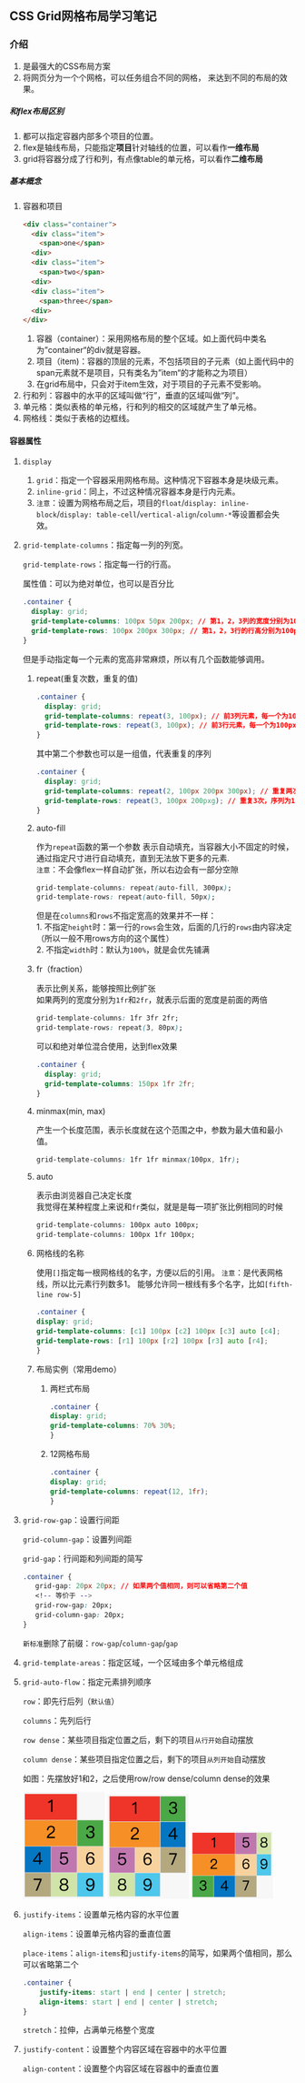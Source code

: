 <!--
 * @Date: 2020-08-28 14:14:02
 * @LastEditors: Lq
 * @LastEditTime: 2020-09-03 19:12:17
 * @FilePath: /learnningNotes/grid/index.md
-->
## CSS Grid网格布局学习笔记

### 介绍

1. 是最强大的CSS布局方案
2. 将网页分为一个个网格，可以任务组合不同的网格， 来达到不同的布局的效果。

##### 和flex布局区别
1. 都可以指定容器内部多个项目的位置。
2. flex是轴线布局，只能指定**项目**针对轴线的位置，可以看作**一维布局**
3. grid将容器分成了行和列，有点像table的单元格，可以看作**二维布局**

##### 基本概念

1. 容器和项目
    ```html
    <div class="container">
      <div class="item">
        <span>one</span>
      <div>
      <div class="item">
        <span>two</span>
      <div>
      <div class="item">
        <span>three</span>
      <div>
    </div>
    ```
     1. 容器（container）：采用网格布局的整个区域。如上面代码中类名为”container“的div就是容器。
     2. 项目（item)：容器的顶层的元素，不包括项目的子元素（如上面代码中的span元素就不是项目，只有类名为”item“的才能称之为项目）
     3. 在grid布局中，只会对于item生效，对于项目的子元素不受影响。
2. 行和列：容器中的水平的区域叫做“行”，垂直的区域叫做“列”。
3. 单元格：类似表格的单元格，行和列的相交的区域就产生了单元格。
4. 网格线：类似于表格的边框线。

#### 容器属性

1. `display`
    1. `grid`：指定一个容器采用网格布局。这种情况下容器本身是块级元素。
    2. `inline-grid`：同上，不过这种情况容器本身是行内元素。
    3. `注意`：设置为网格布局之后，项目的`float`/`display: inline-block`/`display: table-cell`/`vertical-align`/`column-*`等设置都会失效。

2. `grid-template-columns`：指定每一列的列宽。

    `grid-template-rows`：指定每一行的行高。

    属性值：可以为绝对单位，也可以是百分比
    ```css
    .container {
      display: grid;
      grid-template-columns: 100px 50px 200px; // 第1，2，3列的宽度分别为100px/50px/200px
      grid-template-rows: 100px 200px 300px; // 第1，2，3行的行高分别为100px/200px/300px
    }
    ```
    但是手动指定每一个元素的宽高非常麻烦，所以有几个函数能够调用。
    1. repeat(重复次数，重复的值)  
        ```css
        .container {
          display: grid;
          grid-template-columns: repeat(3, 100px); // 前3列元素，每一个为100px的宽
          grid-template-rows: repeat(3, 100px); // 前3行元素，每一个为100px的高
        }
        ```
        其中第二个参数也可以是一组值，代表重复的序列
        ```css
        .container {
          display: grid;
          grid-template-columns: repeat(2, 100px 200px 300px); // 重复两次，序列为100，200，300
          grid-template-rows: repeat(3, 100px 200pxg); // 重复3次，序列为100，200
        }
        ```

    2. auto-fill  

        作为`repeat`函数的第一个参数
        表示自动填充，当容器大小不固定的时候，通过指定尺寸进行自动填充，直到无法放下更多的元素.  
        `注意`：不会像flex一样自动扩张，所以右边会有一部分空隙
        
          ```css
          grid-template-columns: repeat(auto-fill, 300px);
          grid-template-rows: repeat(auto-fill, 50px);
          ```
          但是在`columns`和`rows`不指定宽高的效果并不一样：  
            1. 不指定`height`时：第一行的`rows`会生效，后面的几行的`rows`由内容决定（所以一般不用rows方向的这个属性）  
            2. 不指定`width`时：默认为`100%`，就是会优先铺满

    3. fr（fraction）

        表示比例关系，能够按照比例扩张  
        如果两列的宽度分别为`1fr`和`2fr`，就表示后面的宽度是前面的两倍
        ```css
        grid-template-columns: 1fr 3fr 2fr;
        grid-template-rows: repeat(3, 80px);
        ```
        可以和绝对单位混合使用，达到flex效果
        ```css
        .container {
          display: grid;
          grid-template-columns: 150px 1fr 2fr;
        }
        ```

    4. minmax(min, max)

        产生一个长度范围，表示长度就在这个范围之中，参数为最大值和最小值。
        ```css
        grid-template-columns: 1fr 1fr minmax(100px, 1fr);
        ```

    5. auto

        表示由浏览器自己决定长度  
        我觉得在某种程度上来说和`fr`类似，就是是每一项扩张比例相同的时候
        ```css
        grid-template-columns: 100px auto 100px;
        grid-template-columns: 100px 1fr 100px;
        ```

    6. 网格线的名称

        使用`[]`指定每一根网格线的名字，方便以后的引用。
        `注意`：是代表网格线，所以比元素行列数多1。
        能够允许同一根线有多个名字，比如`[fifth-line row-5]`
        ```css
        .container {
        display: grid;
        grid-template-columns: [c1] 100px [c2] 100px [c3] auto [c4];
        grid-template-rows: [r1] 100px [r2] 100px [r3] auto [r4];
        }
        ```

    7. 布局实例（常用demo）

        1. 两栏式布局

            ```css
            .container {
            display: grid;
            grid-template-columns: 70% 30%;
            }
            ```

        2. 12网格布局

            ```css
            .container {
            display: grid;
            grid-template-columns: repeat(12, 1fr);
            }
            ```

3. `grid-row-gap`：设置行间距

    `grid-column-gap`：设置列间距

    `grid-gap`：行间距和列间距的简写

    ```css
    .container {
       grid-gap: 20px 20px; // 如果两个值相同，则可以省略第二个值
       <!-- 等价于 -->
       grid-row-gap: 20px;
       grid-column-gap: 20px;
    }
    ```

    `新标准`删除了前缀：`row-gap`/`column-gap`/`gap`

4. `grid-template-areas`：指定区域，一个区域由多个单元格组成

5. `grid-auto-flow`：指定元素排列顺序

    `row`：即先行后列（`默认值`）  

    `columns`：先列后行  

    `row dense`：某些项目指定位置之后，剩下的项目`从行开始`自动摆放  

    `column dense`：某些项目指定位置之后，剩下的项目`从列开始`自动摆放  
    
    如图：先摆放好1和2，之后使用row/row dense/column dense的效果  

    <img src="./img/row.png" width="30%">
    <img src="./img/row-dense.png" width="30%">
    <img src="./img/column-dense.png" width="30%">


6. `justify-items`：设置单元格内容的水平位置

    `align-items`：设置单元格内容的垂直位置

    `place-items`：`align-items`和`justify-items`的简写，如果两个值相同，那么可以省略第二个

    ```css
    .container {
        justify-items: start | end | center | stretch;
        align-items: start | end | center | stretch;
    }
    ```
    `stretch`：拉伸，占满单元格整个宽度

7. `justify-content`：设置整个内容区域在容器中的水平位置

    `align-content`：设置整个内容区域在容器中的垂直位置
